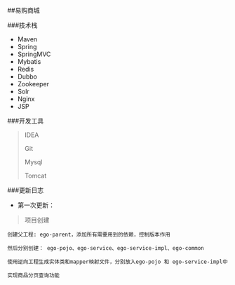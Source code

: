 ##易购商城

###技术栈
- Maven
- Spring
- SpringMVC
- Mybatis
- Redis
- Dubbo
- Zookeeper
- Solr
- Nginx
- JSP

###开发工具
> IDEA
>
>Git
>
>Mysql
>
>Tomcat

###更新日志

- 第一次更新： 
> 项目创建
>
`创建父工程: ego-parent，添加所有需要用到的依赖，控制版本作用`
> 
`然后分别创建： ego-pojo、ego-service、ego-service-impl、ego-common`
>
`使用逆向工程生成实体类和mapper映射文件，分别放入ego-pojo 和 ego-service-impl中`
>
`实现商品分页查询功能`